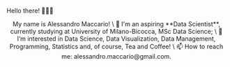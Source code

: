 Hello there! 👋🤓👋

<center>
My name is Alessandro Maccario! \
🌱 I'm an aspiring **Data Scientist**, currently studying at University of Milano-Bicocca, MSc Data Science; \
👀 I’m interested in Data Science, Data Visualization, Data Management, Programming, Statistics and, of course, Tea and Coffee! \
📫 How to reach me: alessandro.maccario@gmail.com.
</center>

